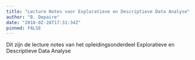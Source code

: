 ```yaml
---
title: "Lecture Notes voor Exploratieve en Descriptieve Data Analyse"
author: "B. Depaire"
date: "2018-02-28T17:31:34Z"
pinned: FALSE
---
```


Dit zijn de lecture notes van het opleidingsonderdeel Exploratieve en Descriptieve Data Analyse
